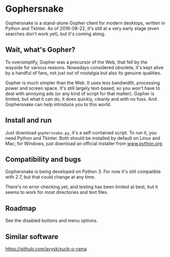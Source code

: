 # Gophersnake

Gophersnake is a stand-alone Gopher client for modern desktops, written in Python and TkInter. As of 2016-08-22, it's still at a very early stage (even searches don't work yet), but it's coming along.

## Wait, what's Gopher?

To oversimplify, Gopher was a precursor of the Web, that fell by the wayside for various reasons. Nowadays considered obsolete, it's kept alive by a handful of fans, not just out of nostalgia but also its genuine qualities.

Gopher is much simpler than the Web. It uses less bandwidth, processing power and screen space. It's still largely text-based, so you won't have to deal with annoying ads (or any kind of script for that matter). Gopher is limited, but what it can do, it does quickly, cleanly and with no fuss. And Gophersnake can help introduce you to this world.

## Install and run

Just download `gophersnake.py`, it's a self-contained script. To run it, you need Python and Tkinter. Both should be installed by default on Linux and Mac; for Windows, just download an official installer from www.python.org.

## Compatibility and bugs

Gophersnake is being developed on Python 3. For now it's still compatible with 2.7, but that could change at any time.

There's no error checking yet, and testing has been limited at best, but it seems to work for most directories and text files.

## Roadmap

See the disabled buttons and menu options.

## Similar software

https://github.com/avysk/suck-o-rama

